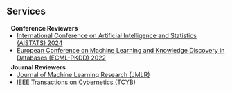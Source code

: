 ## Services

<h4 style="margin:0 10px 0;">Conference Reviewers</h4>

<ul style="margin:0 0 5px;">
  <li><a href="https://aistats.org/aistats2024/"><autocolor>International Conference on Artificial Intelligence and Statistics (AISTATS) 2024</autocolor></a></li>
  <li><a href="https://ecmlpkdd.org/2022/"><autocolor>European Conference on Machine Learning and Knowledge Discovery in Databases (ECML-PKDD) 2022</autocolor></a></li>
</ul>

<h4 style="margin:0 10px 0;">Journal Reviewers</h4>

<ul style="margin:0 0 20px;">
  <li><a href="https://www.jmlr.org/"><autocolor>Journal of Machine Learning Research (JMLR)</autocolor></a></li>
  <li><a href="https://ieeexplore.ieee.org/xpl/RecentIssue.jsp?punumber=6221036"><autocolor>IEEE Transactions on Cybernetics (TCYB)</autocolor></a></li>
</ul>